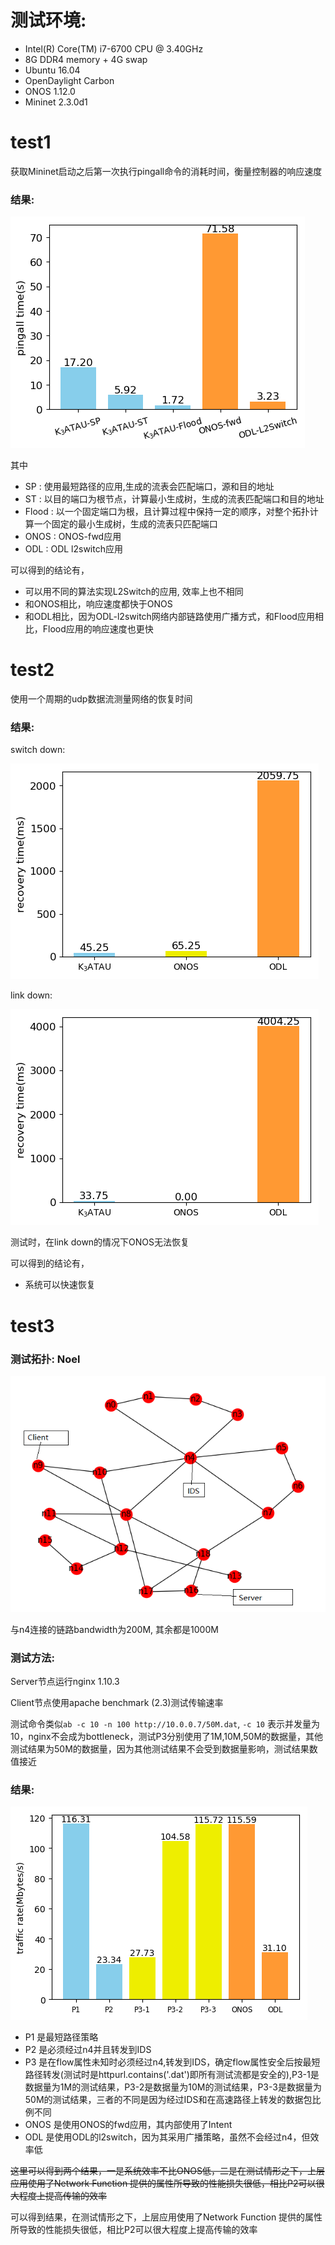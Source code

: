 
# 测试环境:

* Intel(R) Core(TM) i7-6700 CPU @ 3.40GHz
* 8G DDR4 memory + 4G swap
* Ubuntu 16.04
* OpenDaylight Carbon
* ONOS 1.12.0
* Mininet 2.3.0d1


# test1

获取Mininet启动之后第一次执行pingall命令的消耗时间，衡量控制器的响应速度

### 结果:

![result1_1](./plot/figs/test1_Geant2012_40_101.png)

其中

* SP : 使用最短路径的应用,生成的流表会匹配端口，源和目的地址
* ST : 以目的端口为根节点，计算最小生成树，生成的流表匹配端口和目的地址
* Flood : 以一个固定端口为根，且计算过程中保持一定的顺序，对整个拓扑计算一个固定的最小生成树，生成的流表只匹配端口
* ONOS : ONOS-fwd应用
* ODL : ODL l2switch应用

可以得到的结论有，

* 可以用不同的算法实现L2Switch的应用, 效率上也不相同
* 和ONOS相比，响应速度都快于ONOS
* 和ODL相比，因为ODL-l2switch网络内部链路使用广播方式，和Flood应用相比，Flood应用的响应速度也更快

# test2

使用一个周期的udp数据流测量网络的恢复时间


### 结果:

switch down:

![result](./plot/figs/test2_1.png)

link down:

![result](./plot/figs/test2_2.png)

测试时，在link down的情况下ONOS无法恢复

可以得到的结论有，

* 系统可以快速恢复


# test3



### 测试拓扑: Noel

![topo-edited](./topologyzoo-generator/topo-edited.png)

与n4连接的链路bandwidth为200M, 其余都是1000M



### 测试方法:

Server节点运行nginx 1.10.3

Client节点使用apache benchmark (2.3)测试传输速率

测试命令类似`ab -c 10 -n 100 http://10.0.0.7/50M.dat`, `-c 10` 表示并发量为10，nginx不会成为bottleneck，测试P3分别使用了1M,10M,50M的数据量，其他测试结果为50M的数据量，因为其他测试结果不会受到数据量影响，测试结果数值接近

### 结果:

![result](./plot/figs/test3.png)

* P1 是最短路径策略
* P2 是必须经过n4并且转发到IDS
* P3 是在flow属性未知时必须经过n4,转发到IDS，确定flow属性安全后按最短路径转发(测试时是httpurl.contains('.dat')即所有测试流都是安全的),P3-1是数据量为1M的测试结果，P3-2是数据量为10M的测试结果，P3-3是数据量为50M的测试结果，三者的不同是因为经过IDS和在高速路径上转发的数据包比例不同
* ONOS 是使用ONOS的fwd应用，其内部使用了Intent
* ODL 是使用ODL的l2switch，因为其采用广播策略，虽然不会经过n4，但效率低

~~这里可以得到两个结果，一是系统效率不比ONOS低，二是在测试情形之下，上层应用使用了Network Function 提供的属性所导致的性能损失很低，相比P2可以很大程度上提高传输的效率~~

可以得到结果，在测试情形之下，上层应用使用了Network Function 提供的属性所导致的性能损失很低，相比P2可以很大程度上提高传输的效率
